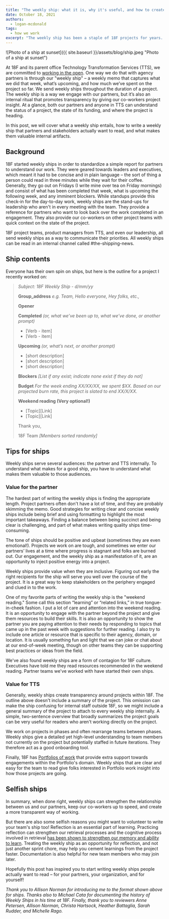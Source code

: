 ```yaml
---
title: "The weekly ship: what it is, why it's useful, and how to create your own"
date: October 18, 2021
authors:
  - logan-mcdonald
tags:
  - how we work
excerpt: "The weekly ship has been a staple of 18F projects for years. It is a way to engage partners, inform teammates, and reflect on our work."
---
```


![Photo of a ship at sunset]({{ site.baseurl }}/assets/blog/ship.jpeg "Photo of a ship at sunset")

At 18F and its parent office Technology Transformation Services (TTS), we are committed to [working in the open](https://18f.gsa.gov/open-source-policy/). One way we do that with agency partners is through our "weekly ship" – a weekly memo that captures what we did that week, what’s upcoming, and how much we’ve spent on the project so far. We send weekly ships throughout the duration of a project. The weekly ship is a way we engage with our partners, but it’s also an internal ritual that promotes transparency by giving our co-workers project insight. At a glance, both our partners and anyone in TTS can understand the status of a project, the state of its funding, and where the project is heading.

In this post, we will cover what a weekly ship entails, how to write a weekly ship that partners and stakeholders actually want to read, and what makes them valuable internal artifacts.

## Background

18F started weekly ships in order to standardize a simple report for partners to understand our work. They were geared towards leaders and executives, which meant it had to be concise and in plain language – the sort of thing a person could read in three minutes while they wait for their coffee. Generally, they go out on Fridays (I write mine over tea on Friday mornings) and consist of what has been completed that week, what is upcoming the following week, and any imminent blockers. While standups provide this check-in for the day-to-day work, weekly ships are the stand-ups for leadership who aren't in every meeting with the team. They provide a reference for partners who want to look back over the work completed in an engagement. They also provide our co-workers on other project teams with quick context on the state of the project. 

18F project teams, product managers from TTS, and even our leadership, all send weekly ships as a way to communicate their priorities. All weekly ships can be read in an internal channel called #the-shipping-news. 

## Ship contents

Everyone has their own spin on ships, but here is the outline for a project I recently worked on:

> _Subject: 18F Weekly Ship - d/mm/yy_
> 
> **Group_address** _e.g. Team,  Hello everyone, Hey folks, etc.,_
>
> **Opener**
> 
> **Completed** _(or, what we’ve been up to, what we’ve done, or another prompt)_
> * [Verb - item]
> * [Verb - item]
> 
> **Upcoming** _(or, what’s next, or another prompt)_
> * [short description]
> * [short description]
> * [short description]
> 
> **Blockers**
> _[List if any exist; indicate none exist if they do not]_
> 
> **Budget**
> _For the week ending XX/XX/XX, we spent $XX. Based on our projected burn rate, this project is slated to end XX/X/XX._
> 
> **Weekend reading (Very optional!)**
> * [Topic][Link]
> * [Topic][Link]
>
> Thank you,
>
> 18F Team
> _[Members sorted randomly]_

## Tips for ships

Weekly ships serve several audiences: the partner and TTS internally. To understand what makes for a good ship, you have to understand what makes them valuable to those audiences.

### Value for the partner

The hardest part of writing the weekly ships is finding the appropriate length. Project partners often don't have a lot of time, and they are probably skimming the memo. Good strategies for writing clear and concise weekly ships include being brief and using formatting to highlight the most important takeaways. Finding a balance between being succinct and being clear is challenging, and part of what makes writing quality ships time-consuming.

The tone of ships should be positive and upbeat (sometimes they are even emotional!). Projects we work on are tough, and sometimes we enter our partners’ lives at a time where progress is stagnant and folks are burned out. Our engagement, and the weekly ship as a manifestation of it, are an opportunity to inject positive energy into a project.

Weekly ships provide value when they are inclusive. Figuring out early the right recipients for the ship will serve you well over the course of the project. It is a great way to keep stakeholders on the periphery engaged and clued in to the work.

One of my favorite parts of writing the weekly ship is the "weekend reading." Some call this section “learning” or “related links,” in true tongue-in-cheek fashion. I put a lot of care and attention into the weekend reading. It is an opportunity to engage with the partner beyond the project and give them resources to build their skills. It is also an opportunity to show the partner you are paying attention to their needs by responding to topics that came up in the past week with suggestions for further reading. I also try to include one article or resource that is specific to their agency, domain, or location. It is usually something fun and light that we can joke or chat about at our end-of-week meeting, though on other teams they can be supporting best practices or ideas from the field.

We've also found weekly ships are a form of contagion for 18F culture. Executives have told me they read resources recommended in the weekend reading. Partner teams we've worked with have started their own ships. 

### Value for TTS

Generally, weekly ships create transparency around projects within 18F. The outline above doesn't include a summary of the project. This omission can make the ship confusing for internal staff outside 18F, so we might include a general summary of the project to attach to every weekly ship internally. A simple, two-sentence overview that broadly summarizes the project goals can be very useful for readers who aren't working directly on the project.

We work on projects in phases and often rearrange teams between phases. Weekly ships give a detailed yet high-level understanding to team members not currently on the project but potentially staffed in future iterations. They therefore act as a good onboarding tool.

Finally, 18F has [Portfolios of work](https://portfolios.18f.gov/) that provide extra support towards engagements within the Portfolio's domain. Weekly ships that are clear and easy for the team to read give folks interested in Portfolio work insight into how those projects are going.

## Selfish ships

In summary, when done right, weekly ships can strengthen the relationship between us and our partners, keep our co-workers up to speed, and create a more transparent way of working.

But there are also some selfish reasons you might want to volunteer to write your team's ship too! Reflection is an essential part of learning. Practicing reflection can strengthen our retrieval processes and the cognitive process involved in retrieval [has been shown to strengthen our memory and ability to learn](https://www.apa.org/science/about/psa/2016/06/learning-memory). Treating the weekly ship as an opportunity for reflection, and not just another sprint chore, may help you cement learnings from the project faster. Documentation is also helpful for new team members who may join later.

Hopefully this post has inspired you to start writing weekly ships people actually want to read – for your partners, your organization, and for yourself!

_Thank you to Allison Norman for introducing me to the format shown above for ships. Thanks also to Michael Cata for documenting the history of Weekly Ships in his time at 18F. Finally, thank you to reviewers Anne Petersen, Allison Norman, Christa Hartsock, Heather Battaglia, Sarah Rudder, and Michelle Rago._